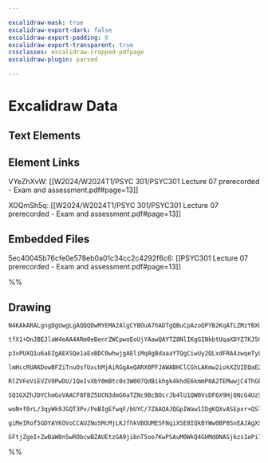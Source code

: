 ```yaml
---

excalidraw-mask: true
excalidraw-export-dark: false
excalidraw-export-padding: 0
excalidraw-export-transparent: true
cssclasses: excalidraw-cropped-pdfpage
excalidraw-plugin: parsed

---
```

# Excalidraw Data
## Text Elements
## Element Links
VYeZhXvW: [[W2024/W2024T1/PSYC 301/PSYC301 Lecture 07 prerecorded - Exam and assessment.pdf#page=13]]

XOQmSh5q: [[W2024/W2024T1/PSYC 301/PSYC301 Lecture 07 prerecorded - Exam and assessment.pdf#page=13]]

## Embedded Files
5ec40045b76cfe0e578eb0a01c34cc2c4292f6c6: [[PSYC301 Lecture 07 prerecorded - Exam and assessment.pdf#page=13]]

%%
## Drawing
```compressed-json
N4KAkARALgngDgUwgLgAQQQDwMYEMA2AlgCYBOuA7hADTgQBuCpAzoQPYB2KqATLZMzYBXUtiRoIACyhQ4zZAHoFAc0JRJQgEYA6bGwC2CgF7N6hbEcK4OCtptbErHALRY8RMpWdx8Q1TdIEfARcZgRmBShcZQUebQA2bQAWGjoghH0EDihmbgBtcDBQMBKIEm4IADUATQQALUkADXoAdVSSyFhECsJ9aKR+UsxuAAZByBhR8YgKEnVuAFYRke1l

tfX1+OnJBEJlaW4eAA4ARm0eBenrZWCpwoEoUjYAawQAYTZ8NlIKgGINkbtUqaXDYZ7KJ5CDjED5fH4SR7WZhwXCBbJAyAAM0I+HwAGVYLcJJJQRpAhiIMxHi8EC05pJuCdplSnq8CTAiehBB4KZD9hxwrk0Ez7hA2CjsGpJsLltNIdCBcwhagOEJccyEAhiNwjjwAMwjI7TRgsdhcNB8UUm1icABynDEOoA7ABOEY8E48S0dCBCODEXBQLWMp0G

p3xPUXQ1u6aEZgAEXSQe1aExBDC0whwjgAEliMq8gBdaaaYTQgCiwUy2QLxdFRA4zwqeTyLR47qSCjbHYAKicFAAFPHVN6oA39ocj8eoAAyCGwUBECFQIydqDggUCelIxC1qGcqHLmFw+lQ1mIZ6VgurUG0/sxvxRygQAF4TnrC4WKV8wcG0I8hAQaZsWCPMKgWeckmWJIFk0cNsExBARgQBYnSOBBNBGXARhObA9SSbBsB4bAkh4F0eExeJsHiC

lmHccRUAKDowBFZiTnuOsfUxchMjAiRGgAeQARX0PFJAWABHClCGhLAKmw2iokXZUIEQaEZOUClsCeOBuFVXFCgAX0GYpSnKfjhNE8SpOmLoGIgbiTwGUVhjQMZRWlFdplmYh5jQJYVgBIKtlFHY9gOC1TnOS5RWuTl3J9FkaVhb4/jWCkQTBLMoRhT5UoRcgOGRVEsigCkQPxQl7JJbAyWcxLqVeOlfIZC1mUahB2U5SlPnKOVhH5QU7h9cVQSl

RlZVFeViEVZV9PwDU/1QeIvXbY0mBtc0x3W007QdBikhgk4khdE6kmmP0A2TEMwwjC4ThGF0XVjBMkyWtN8AzUVstzfN8k44Ey2ISsMlK2tpgbJsJBbbseE7WGkj7Qdh1HcdkanHDZ3nRdAhXNcNyYedvl3C8DyPE8z2hS8wiVG872IB8n1fd9P2/NhfxTVAPq+n0OCcioAEFiAAKyEKkuZ45coDYVBtPFVBen6bRUCFi90hvZgue+VA+mYZ40Ba

SQ1GXZhJDYChmGoVAACF8FBZ5UCN3dmG0aTZNc9BcBOcrJb4lU1QW0VsDF6X9HjQNcG4UzSkczIUvhVBo9KJLXj+I504zjEY5xfA/gFgAxAuC6zyA+bjvKE4gX5yx4Gua4ge4wEM+5m5KVvOIgXA4DgAlAwY0zoB2TIKiIfYysGBhCAQChrft7LoXjv4FmIZfl6BCBg9INEoBzINRI6xeJE0O2wXXzft93jJZ6y6bD/QY/7bPkQL73/Oc66+zuT6

woN+f0rL/3qyWk9JGQT3Pv/PeBIgEfwqF/bUYC/7ZAAQAJQGpIWaw1IDgKQXvASEpxr+QSlgxBO9X6cCgPnE8OJPKsWIVvCBGR87kLxIQIwDE1o/2waQjIPYsBQAFqPLaEBgiYnHpwkhADe6kH4Vvc2OxcCc3mgg+hOCMjlmhALWRFB5Gc07lop+KjuH6E0U8CgPZ4D2WmuvOiTxcSNEZIkE4up4gulOHDFaTiQrJzlriaojJPTnCSMdUMRw9QLB

giMeIRof5GDYAYKOVoCCAUZNoSMcMjLKJfhkVBOUMESFNqiXSE8IQkBYWw0BP8SnEAJAgXS/limkBIAAWTYLudRuBj7vXTEBSpjTcpwgST6a2nxdGkGUCCAAFO+JkqBplWzmSuBIABKCkyCEDKDVKiCoYzJknCcfM/ZszDkrHiCsjJ4jDFQJpHgqAZo5oBwnrHBAazZKNI4JpNA0cMB806ZzACPSfTYCIHU1A/zphlwYmC0UwgoANkhaQQC5zSh2

GFtjZgeI+ZwBaW0n5wRObcwBZAUEtzGA9jibnT5oo7KwPSAuM0WkQ4GHMd0NASj6zs1ePi7pENQj8LpaS8lekA5GXAMZOgIFwhR2boZIAA==
```
%%